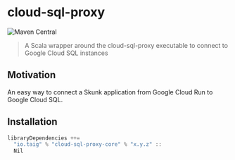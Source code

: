 # cloud-sql-proxy

![Maven Central](https://img.shields.io/maven-central/v/io.taig/cloud-sql-proxy-core_3)

> A Scala wrapper around the cloud-sql-proxy executable to connect to Google Cloud SQL instances

## Motivation

An easy way to connect a Skunk application from Google Cloud Run to Google Cloud SQL.

## Installation

```sbt
libraryDependencies ++=
  "io.taig" % "cloud-sql-proxy-core" % "x.y.z" ::
  Nil
```